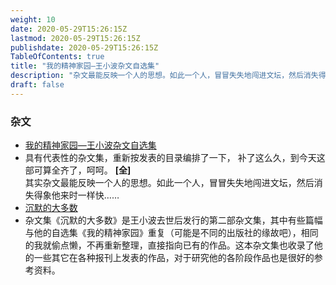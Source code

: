 ```yaml
---
weight: 10
date: 2020-05-29T15:26:15Z
lastmod: 2020-05-29T15:26:15Z
publishdate: 2020-05-29T15:26:15Z
TableOfContents: true
title: "我的精神家园—王小波杂文自选集"
description: "杂文最能反映一个人的思想。如此一个人，冒冒失失地闯进文坛，然后消失得象他来时一样快……"
draft: false
---
```

### 杂文

*   [我的精神家园—王小波杂文自选集](/scribble/spirithome/)
*   具有代表性的杂文集，重新按发表的目录编排了一下， 补了这么久，到今天这部可算全齐了，呵呵。 **\[全\]**  
    其实杂文最能反映一个人的思想。如此一个人，冒冒失失地闯进文坛，然后消失得象他来时一样快……
*   [沉默的大多数](/scribble/keepsilent/)
*   杂文集《沉默的大多数》是王小波去世后发行的第二部杂文集，其中有些篇幅与他的自选集《我的精神家园》重复（可能是不同的出版社的缘故吧），相同的我就偷点懒，不再重新整理，直接指向已有的作品。这本杂文集也收录了他的一些其它在各种报刊上发表的作品，对于研究他的各阶段作品也是很好的参考资料。